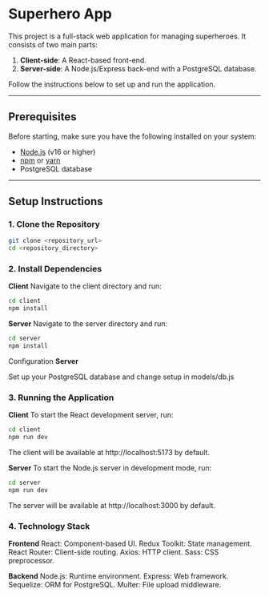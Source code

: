 # Superhero App

This project is a full-stack web application for managing superheroes. It consists of two main parts:

1. **Client-side**: A React-based front-end.
2. **Server-side**: A Node.js/Express back-end with a PostgreSQL database.

Follow the instructions below to set up and run the application.

---

## Prerequisites

Before starting, make sure you have the following installed on your system:

- [Node.js](https://nodejs.org/) (v16 or higher)
- [npm](https://www.npmjs.com/) or [yarn](https://yarnpkg.com/)
- PostgreSQL database

---

## Setup Instructions

### 1. Clone the Repository
```bash
git clone <repository_url>
cd <repository_directory>
```

### 2. Install Dependencies
**Client**
Navigate to the client directory and run:

```bash
cd client
npm install
```

**Server**
Navigate to the server directory and run:

```bash
cd server
npm install
```

Configuration
**Server**

Set up your PostgreSQL database and change setup in models/db.js

### 3. Running the Application
**Client**
To start the React development server, run:

```bash
cd client
npm run dev
```

The client will be available at http://localhost:5173 by default.

**Server**
To start the Node.js server in development mode, run:

```bash
cd server
npm run dev
```

The server will be available at http://localhost:3000 by default.


### 4. Technology Stack

**Frontend**
React: Component-based UI.
Redux Toolkit: State management.
React Router: Client-side routing.
Axios: HTTP client.
Sass: CSS preprocessor.

**Backend**
Node.js: Runtime environment.
Express: Web framework.
Sequelize: ORM for PostgreSQL.
Multer: File upload middleware.
